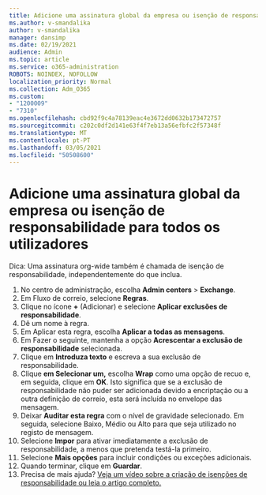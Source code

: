 ```yaml
---
title: Adicione uma assinatura global da empresa ou isenção de responsabilidade para todos os utilizadores
ms.author: v-smandalika
author: v-smandalika
manager: dansimp
ms.date: 02/19/2021
audience: Admin
ms.topic: article
ms.service: o365-administration
ROBOTS: NOINDEX, NOFOLLOW
localization_priority: Normal
ms.collection: Adm_O365
ms.custom:
- "1200009"
- "7310"
ms.openlocfilehash: cbd92f9c4a78139eac4e3672dd0632b173472757
ms.sourcegitcommit: c202c0df2d141e63f4f7eb13a56efbfc2f57348f
ms.translationtype: MT
ms.contentlocale: pt-PT
ms.lasthandoff: 03/05/2021
ms.locfileid: "50508600"
---
```

# <a name="add-a-global-company-signature-or-disclaimer-for-all-users"></a>Adicione uma assinatura global da empresa ou isenção de responsabilidade para todos os utilizadores

Dica: Uma assinatura org-wide também é chamada de isenção de responsabilidade, independentemente do que inclua.

1. No centro de administração, escolha **Admin centers**  >  **Exchange**.
2. Em Fluxo de correio, selecione **Regras**.
3. Clique no ícone **+** (Adicionar) e selecione **Aplicar exclusões de responsabilidade**.
4. Dê um nome à regra.
5. Em Aplicar esta regra, escolha **Aplicar a todas as mensagens**.
6. Em Fazer o seguinte, mantenha a opção **Acrescentar a exclusão de responsabilidade** selecionada.
7. Clique em **Introduza texto** e escreva a sua exclusão de responsabilidade.
8. Clique **em Selecionar um,** escolha **Wrap** como uma opção de recuo e, em seguida, clique em **OK**. Isto significa que se a exclusão de responsabilidade não puder ser adicionada devido a encriptação ou a outra definição de correio, esta será incluída no envelope das mensagem.
9. Deixar **Auditar esta regra** com o nível de gravidade selecionado. Em seguida, selecione Baixo, Médio ou Alto para que seja utilizado no registo de mensagem.
10. Selecione **Impor** para ativar imediatamente a exclusão de responsabilidade, a menos que pretenda testá-la primeiro.
11. Selecione **Mais opções** para incluir condições ou exceções adicionais.
12. Quando terminar, clique em **Guardar**.
13. Precisa de mais ajuda? [Veja um vídeo sobre a criação de isenções de responsabilidade ou leia o artigo completo.](https://support.office.com/article/2d75860f-c527-4352-a7f6-73eba54c0c72?wt.mc_id=Chat_GlobalSignature)
